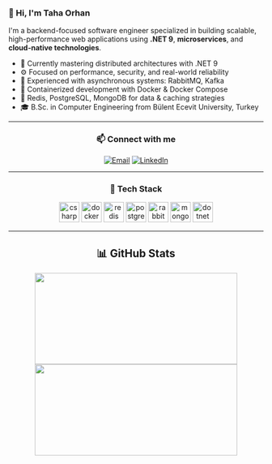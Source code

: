 ### 👋 Hi, I'm Taha Orhan

I'm a backend-focused software engineer specialized in building scalable, high-performance web applications using **.NET 9**, **microservices**, and **cloud-native technologies**.

- 🚀 Currently mastering distributed architectures with .NET 9
- ⚙️ Focused on performance, security, and real-world reliability
- 🔁 Experienced with asynchronous systems: RabbitMQ, Kafka
- 🐳 Containerized development with Docker & Docker Compose
- 🧠 Redis, PostgreSQL, MongoDB for data & caching strategies
- 🎓 B.Sc. in Computer Engineering from Bülent Ecevit University, Turkey

---

<h3 align="center">📫 Connect with me</h3>
<p align="center">
  <a href="mailto:tahaorhan39@gmail.com"><img alt="Email" src="https://img.shields.io/badge/Email-tahaorhan39@gmail.com-blue?style=flat&logo=gmail"></a>
  <a href="https://www.linkedin.com/in/tahaorhan/" target="_blank"><img alt="LinkedIn" src="https://img.shields.io/badge/LinkedIn-@tahaorhan-blue?style=flat&logo=linkedin"></a>
</p>

---

<h3 align="center">🧰 Tech Stack</h3>
<p align="center">
  <img src="https://upload.wikimedia.org/wikipedia/commons/4/4f/Csharp_Logo.png" alt="csharp" width="40" height="40"/>
  <img src="https://cdn.worldvectorlogo.com/logos/docker.svg" alt="docker" width="40" height="40"/>
  <img src="https://upload.wikimedia.org/wikipedia/commons/6/64/Redis_Logo.svg" alt="redis" width="40" height="40"/>
  <img src="https://upload.wikimedia.org/wikipedia/commons/6/6b/Postgresql_logo.svg" alt="postgresql" width="40" height="40"/>
  <img src="https://upload.wikimedia.org/wikipedia/commons/7/71/RabbitMQ_logo.svg" alt="rabbitmq" width="40" height="40"/>
  <img src="https://upload.wikimedia.org/wikipedia/commons/9/93/MongoDB_Logo.svg" alt="mongodb" width="40" height="40"/>
  <img src="https://upload.wikimedia.org/wikipedia/commons/8/8c/Microsoft_.NET_logo.png" alt="dotnet" width="40" height="40"/>
</p>

---

<h2 align="center">📊 GitHub Stats</h2>
<p align="center">
  <img src="https://github-readme-stats.vercel.app/api?username=tahaorhan13&show_icons=true&theme=tokyonight" width="400" height="180">
  <img src="https://github-readme-stats.vercel.app/api/top-langs/?username=tahaorhan13&layout=compact&theme=tokyonight" width="400" height="180">
</p>
